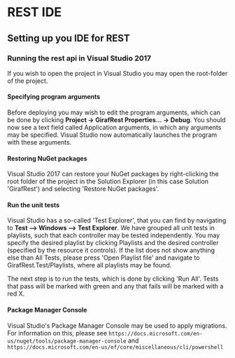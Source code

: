 # REST IDE

## Setting up you IDE for REST

### Running the rest api in Visual Studio 2017

If you wish to open the project in Visual Studio you may open the root-folder of
 the project.

#### Specifying program arguments

Before deploying you may wish to edit the program arguments, which can be done by
 clicking **Project -> GirafRest Properties... -> Debug**.
You should now see a text field called Application arguments, in which any arguments
 may be specified. Visual Studio now automatically launches the program with these
  arguments.

#### Restoring NuGet packages

Visual Studio 2017 can restore your NuGet packages by right-clicking the root folder
 of the project in the Solution Explorer (in this case Solution 'GirafRest') and
  selecting 'Restore NuGet packages'.

#### Run the unit tests

Visual Studio has a so-called 'Test Explorer', that you can find by navigating to
 **Test --> Windows --> Test Explorer**.
We have grouped all unit tests in playlists, such that each controller may be tested
 independently.
You may specify the desired playlist by clicking Playlists and the desired controller
 (specified by the resource it controls).
If the list does not show anything else than All Tests, please press 'Open Playlist
 file' and navigate to GirafRest.Test/Playlists, where all playlists may be found.

The next step is to run the tests, which is done by clicking 'Run All'.
Tests that pass will be marked with green and any that fails will be marked with
 a red X.

#### Package Manager Console

Visual Studio's Package Manager Console may be used to apply migrations.
For information on this, please see `https://docs.microsoft.com/en-us/nuget/tools/package-manager-console`
 and `https://docs.microsoft.com/en-us/ef/core/miscellaneous/cli/powershell`